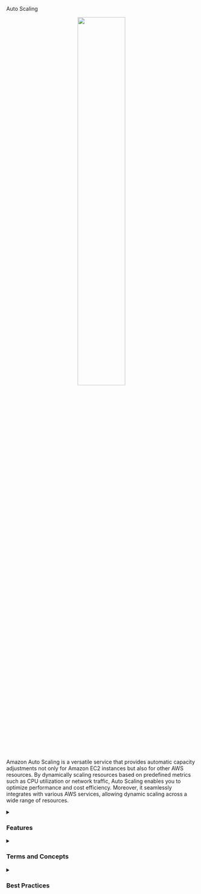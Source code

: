 Auto Scaling
<div align="center">
  <img src="https://miro.medium.com/v2/resize:fit:1200/1*Xd6ZqCDKUo5Cb79c2jdUxg.png" width="50%">
</div>

Amazon Auto Scaling is a versatile service that provides automatic capacity adjustments not only for Amazon EC2 instances but also for other AWS resources. By dynamically scaling resources based on predefined metrics such as CPU utilization or network traffic, Auto Scaling enables you to optimize performance and cost efficiency. Moreover, it seamlessly integrates with various AWS services, allowing dynamic scaling across a wide range of resources.

<details><summary><h3>Features</h3></summary>
<ul>
  <li><b>Dynamic scaling:</b> Auto Scaling automatically adjusts the number of EC2 instances, Docker services running on ECS, Kubernetes clusters on EKS, read/write capacity on DynamoDB, Aurora database instances, and other resources in response to changes in demand, ensuring your applications have the right amount of resources at all times.</li>
  <li><b>Scaling policies:</b> You can define scaling policies that determine when and how to scale EC2 instances, Docker services, read/write capacity on DynamoDB, and others based on metrics such as CPU utilization, network traffic, or custom metrics.</li>
  <li><b>Integration with AWS services:</b> Auto Scaling can be integrated with other AWS services like Amazon CloudWatch, Elastic Load Balancing, AWS Identity and Access Management (IAM) for more efficient and dynamic scaling across a variety of resources.</li>
  <li><b>Instance health monitoring:</b> Auto Scaling continuously monitors the health of EC2 instances, containers, databases, etc., and replaces unhealthy instances to maintain desired capacity and availability.</li>
  <li><b>Scheduled scaling:</b> You can set up scheduled scaling actions to automatically adjust the capacity of your instances, containers, databases, etc., based on predictable patterns, such as increasing during peak hours and decreasing during periods of lower demand.</li>
  <li><b>Integration with AWS Elastic Beanstalk:</b> Auto Scaling can be used with AWS Elastic Beanstalk to automatically scale your web applications based on traffic patterns.</li>
</ul>
</details>

<details><summary><h3>Terms and Concepts</h3></summary>
  <details><summary><h4>Scalability</h4></summary>
        <ul>
          <li>Scalability means that application / system can handle greater loads by adapting.</li>
          <li>There are two kinds of scalability:
            <ul>
              <li>Vertical Scalability
                <ul>
                  <li>Vertical Scalability means increase the size of the instance</li>
                  <li>Improve any part of the instance</li>
                  <li>Your application runs on a t2.micro, Scaling that application vertically means running it on a t2.large</li>
                  <div align="center">
                    <img src="https://thumbs2.imgbox.com/d4/1a/yPfIV4ZR_t.png">
                  </div>
                  <li>Vertical scalability is very common for non distributed systems, such as a database.</li>
                  <li>Theres usually a limit to how much you can vertically scale (hardware limit)</li>
                </ul>
              </li>
              <li>Horizontal Scalability (= elasticity)
                  <ul>
                  <li>Horizontal Scalability means increase the number of the instance / system for your application</li>
                  <li>Horizontal scaling implies distributed systems</li>
                  <li>This is very common for web applications / modern applications</li>
                  <div align="center">
                    <img src="https://thumbs2.imgbox.com/1e/13/1NerXmnE_t.png">
                  </div>
                </ul>
              </li>
            </ul>
          </li>
        </ul>
  </details> 
  <details><summary><h4>Availability</h4></summary>
      <ul>
          <li>High Availability usually goes hand in hand with horizontal scaling</li>
          <li>High availability means running your application / system in at least 2 Availability Zones</li>
          <li>The goal of high availability is to survive a data center loss (disaster)</li>
            <div align="center">
                  <img src="https://thumbs2.imgbox.com/78/63/coxLKVbv_t.png">
            </div>
            <div align="center">
                  <img src="https://thumbs2.imgbox.com/c6/b3/Sjg8TioT_t.png">
            </div>
      </ul>
 </details> 
<ul>
  <li><b>Auto Scaling Group (ASG):</b> An Auto Scaling group is a collection of EC2 instances, Docker services, database instances, etc., treated as a logical unit for scaling and management. Auto Scaling groups define the minimum, maximum, and desired number of instances.</li>
  <li><b>Launch Configuration:</b> A launch configuration is a template that defines the configuration settings for instances launched by an Auto Scaling group.</li>
  <li><b>Scaling Policy:</b> A scaling policy is a set of instructions that defines how Auto Scaling should scale EC2 instances, Docker services, database instances, etc., in response to changes in demand.</li>
  <li><b>Scaling Plan:</b> A scaling plan is a configuration that allows you to create and manage scaling policies using predefined scaling strategies.</li>
  <li><b>Cooldown Period:</b> A cooldown period is a configurable time period that prevents Auto Scaling from starting or terminating additional instances immediately after a scaling activity.</li>
</ul>
</details>

<details><summary><h3>Best Practices</h3></summary>
<ul>
  <li><b>Define appropriate scaling policies:</b> Analyze your application's performance metrics and expected demand to define scaling policies that ensure optimal resource allocation, whether for EC2 instances, Docker services, database instances, etc.</li>
  <li><b>Use dynamic scaling:</b> Enable dynamic scaling based on real-time metrics to automatically adjust the number of instances, containers, read/write capacity on DynamoDB, etc., in response to changes in demand, ensuring optimal performance and cost efficiency.</li>
  <li><b>Monitor and optimize:</b> Regularly monitor and analyze your application's performance, and adjust scaling policies as needed to optimize resource allocation and maintain optimal performance across various AWS resources.</li>
  <li><b>Enable detailed monitoring:</b> Activate detailed monitoring for your Auto Scaling groups to collect more granular metrics and make more informed scaling decisions, regardless of the resource used.</li>
  <li><b>Use scheduled scaling:</b> Take advantage of scheduled scaling actions to automatically adjust the capacity of your instances, containers, databases, etc., based on predictable patterns, such as increasing during peak hours and decreasing during periods of lower demand.</li>
  <li><b>Integrate with other AWS services:</b> Leverage integration with other AWS services such as Amazon CloudWatch, Elastic Load Balancing, AWS Identity and Access Management (IAM) for more efficient and dynamic scaling across a variety of resources.</li>
  <li><b>Optimize the cooldown period:</b> Configure an appropriate cooldown period to prevent Auto Scaling from starting or terminating additional instances immediately after a scaling activity, allowing time for new instances to stabilize, whether for EC2 instances, Docker services, database instances, etc.</li>
</ul>
</details>
